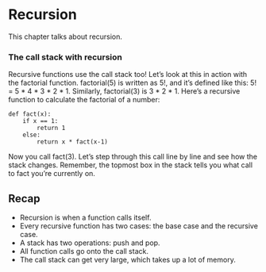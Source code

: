 # Recursion

This chapter talks about recursion.

### The call stack with recursion

Recursive functions use the call stack too! Let’s look at this in action 
with the factorial function. factorial(5) is written as 5!, and it’s 
defined like this: 5! = 5 * 4 * 3 * 2 * 1. Similarly, factorial(3) is 
3 * 2 * 1. Here’s a recursive function to calculate the factorial of a 
number:

```
def fact(x):
    if x == 1:
        return 1
    else:
        return x * fact(x-1)
```

Now you call fact(3). Let’s step through this call line by line and see 
how the stack changes. Remember, the topmost box in the stack tells 
you what call to fact you’re currently on.

## Recap

- Recursion is when a function calls itself.
- Every recursive function has two cases: the base case and the recursive case.
- A stack has two operations: push and pop.
- All function calls go onto the call stack.
- The call stack can get very large, which takes up a lot of memory.